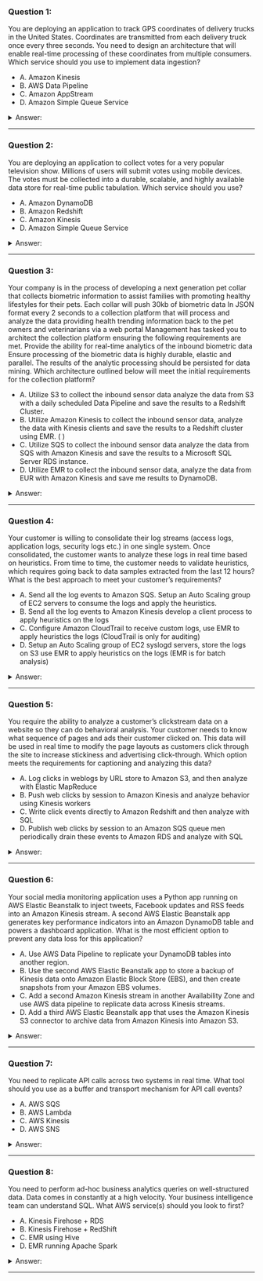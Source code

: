 ### Question 1:

You are deploying an application to track GPS coordinates of delivery trucks in the United States. Coordinates are transmitted from each delivery truck once every three seconds. You need to design an architecture that will enable real-time processing of these coordinates from multiple consumers. Which service should you use to implement data ingestion?

- A. Amazon Kinesis
- B. AWS Data Pipeline
- C. Amazon AppStream
- D. Amazon Simple Queue Service

<details><summary>Answer:</summary><p>
[A]

Explanation:

Question 1@http://jayendrapatil.com/aws-kinesis/

</p></details><hr>

### Question 2:

You are deploying an application to collect votes for a very popular television show. Millions of users will submit votes using mobile devices. The votes must be collected into a durable, scalable, and highly available data store for real-time public tabulation. Which service should you use?

- A. Amazon DynamoDB
- B. Amazon Redshift
- C. Amazon Kinesis
- D. Amazon Simple Queue Service

<details><summary>Answer:</summary><p>
[A]

Explanation:

Question 2@http://jayendrapatil.com/aws-kinesis/

</p></details><hr>

### Question 3:

Your company is in the process of developing a next generation pet collar that collects biometric information to assist families with promoting healthy lifestyles for their pets. Each collar will push 30kb of biometric data In JSON format every 2 seconds to a collection platform that will process and analyze the data providing health trending information back to the pet owners and veterinarians via a web portal Management has tasked you to architect the collection platform ensuring the following requirements are met. Provide the ability for real-time analytics of the inbound biometric data Ensure processing of the biometric data is highly durable, elastic and parallel. The results of the analytic processing should be persisted for data mining. Which architecture outlined below will meet the initial requirements for the collection platform?

- A. Utilize S3 to collect the inbound sensor data analyze the data from S3 with a daily scheduled Data Pipeline and save the results to a Redshift Cluster.
- B. Utilize Amazon Kinesis to collect the inbound sensor data, analyze the data with Kinesis clients and save the results to a Redshift cluster using EMR. (  )
- C. Utilize SQS to collect the inbound sensor data analyze the data from SQS with Amazon Kinesis and save the results to a Microsoft SQL Server RDS instance.
- D. Utilize EMR to collect the inbound sensor data, analyze the data from EUR with Amazon Kinesis and save me results to DynamoDB.

<details><summary>Answer:</summary><p>
[B]

Explanation:

Question 3@http://jayendrapatil.com/aws-kinesis/

B: https://aws.amazon.com/about-aws/whats-new/2014/02/20/analyze-streaming-data-from-amazon-kinesis-with-amazon-elastic-mapreduce/

B: refer

</p></details><hr>

### Question 4:

Your customer is willing to consolidate their log streams (access logs, application logs, security logs etc.) in one single system. Once consolidated, the customer wants to analyze these logs in real time based on heuristics. From time to time, the customer needs to validate heuristics, which requires going back to data samples extracted from the last 12 hours? What is the best approach to meet your customer’s requirements?

- A. Send all the log events to Amazon SQS. Setup an Auto Scaling group of EC2 servers to consume the logs and apply the heuristics.
- B. Send all the log events to Amazon Kinesis develop a client process to apply heuristics on the logs
- C. Configure Amazon CloudTrail to receive custom logs, use EMR to apply heuristics the logs (CloudTrail is only for auditing)
- D. Setup an Auto Scaling group of EC2 syslogd servers, store the logs on S3 use EMR to apply heuristics on the logs (EMR is for batch analysis)

<details><summary>Answer:</summary><p>
[B]

Explanation:

Question 4@http://jayendrapatil.com/aws-kinesis/

B: Can perform real time analysis and stores data for 24 hours which can be extended to 7 days

</p></details><hr>

### Question 5:

You require the ability to analyze a customer’s clickstream data on a website so they can do behavioral analysis. Your customer needs to know what sequence of pages and ads their customer clicked on. This data will be used in real time to modify the page layouts as customers click through the site to increase stickiness and advertising click-through. Which option meets the requirements for captioning and analyzing this data?

- A. Log clicks in weblogs by URL store to Amazon S3, and then analyze with Elastic MapReduce
- B. Push web clicks by session to Amazon Kinesis and analyze behavior using Kinesis workers
- C. Write click events directly to Amazon Redshift and then analyze with SQL
- D. Publish web clicks by session to an Amazon SQS queue men periodically drain these events to Amazon RDS and analyze with SQL

<details><summary>Answer:</summary><p>
[B]

Explanation:

Question 5@http://jayendrapatil.com/aws-kinesis/

</p></details><hr>

### Question 6:

Your social media monitoring application uses a Python app running on AWS Elastic Beanstalk to inject tweets, Facebook updates and RSS feeds into an Amazon Kinesis stream. A second AWS Elastic Beanstalk app generates key performance indicators into an Amazon DynamoDB table and powers a dashboard application. What is the most efficient option to prevent any data loss for this application?

- A. Use AWS Data Pipeline to replicate your DynamoDB tables into another region.
- B. Use the second AWS Elastic Beanstalk app to store a backup of Kinesis data onto Amazon Elastic Block Store (EBS), and then create snapshots from your Amazon EBS volumes.
- C. Add a second Amazon Kinesis stream in another Availability Zone and use AWS data pipeline to replicate data across Kinesis streams.
- D. Add a third AWS Elastic Beanstalk app that uses the Amazon Kinesis S3 connector to archive data from Amazon Kinesis into Amazon S3.

<details><summary>Answer:</summary><p>
[D]

Explanation:

Question 6@http://jayendrapatil.com/aws-kinesis/

</p></details><hr>

### Question 7:

You need to replicate API calls across two systems in real time. What tool should you use as a buffer and transport mechanism for API call events?

- A. AWS SQS
- B. AWS Lambda
- C. AWS Kinesis
- D. AWS SNS

<details><summary>Answer:</summary><p>
[C]

Explanation:

Question 7@http://jayendrapatil.com/aws-kinesis/

C: AWS Kinesis is an event stream service. Streams can act as buffers and transport across systems for in-order programmatic events, making it ideal for replicating API calls across systems

</p></details><hr>

### Question 8:

You need to perform ad-hoc business analytics queries on well-structured data. Data comes in constantly at a high velocity. Your business intelligence team can understand SQL. What AWS service(s) should you look to first?

- A. Kinesis Firehose + RDS
- B. Kinesis Firehose + RedShift
- C. EMR using Hive
- D. EMR running Apache Spark

<details><summary>Answer:</summary><p>
[B]

Explanation:

Question 8@http://jayendrapatil.com/aws-kinesis/

B: https://aws.amazon.com/kinesis/firehose/details/

B: Kinesis Firehose provides a managed service for aggregating streaming data and inserting it into RedShift. RedShift also supports ad-hoc queries over well-structured data using a SQL-compliant wire protocol, so the business team should be able to adopt this system easily. Refer

</p></details><hr>


